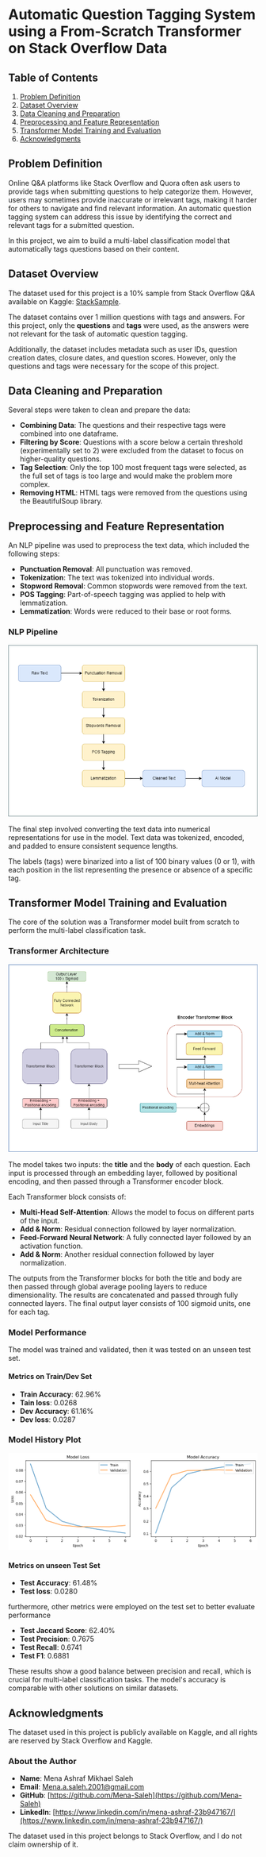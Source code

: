 # Automatic Question Tagging System using a From-Scratch Transformer on Stack Overflow Data

## Table of Contents

1. [Problem Definition](#problem-definition)
2. [Dataset Overview](#dataset-overview)
3. [Data Cleaning and Preparation](#data-cleaning-and-preparation)
4. [Preprocessing and Feature Representation](#preprocessing-and-feature-representation)
5. [Transformer Model Training and Evaluation](#transformer-model-training-and-evaluation)
6. [Acknowledgments](#acknowledgments)

## Problem Definition

Online Q&A platforms like Stack Overflow and Quora often ask users to provide tags when submitting questions to help categorize them. However, users may sometimes provide inaccurate or irrelevant tags, making it harder for others to navigate and find relevant information. An automatic question tagging system can address this issue by identifying the correct and relevant tags for a submitted question.

In this project, we aim to build a multi-label classification model that automatically tags questions based on their content.

## Dataset Overview

The dataset used for this project is a 10% sample from Stack Overflow Q&A available on Kaggle: [StackSample](https://www.kaggle.com/datasets/stackoverflow/stacksample).

The dataset contains over 1 million questions with tags and answers. For this project, only the **questions** and **tags** were used, as the answers were not relevant for the task of automatic question tagging.

Additionally, the dataset includes metadata such as user IDs, question creation dates, closure dates, and question scores. However, only the questions and tags were necessary for the scope of this project.

## Data Cleaning and Preparation

Several steps were taken to clean and prepare the data:

- **Combining Data**: The questions and their respective tags were combined into one dataframe.
- **Filtering by Score**: Questions with a score below a certain threshold (experimentally set to 2) were excluded from the dataset to focus on higher-quality questions.
- **Tag Selection**: Only the top 100 most frequent tags were selected, as the full set of tags is too large and would make the problem more complex.
- **Removing HTML**: HTML tags were removed from the questions using the BeautifulSoup library.

## Preprocessing and Feature Representation

An NLP pipeline was used to preprocess the text data, which included the following steps:

- **Punctuation Removal**: All punctuation was removed.
- **Tokenization**: The text was tokenized into individual words.
- **Stopword Removal**: Common stopwords were removed from the text.
- **POS Tagging**: Part-of-speech tagging was applied to help with lemmatization.
- **Lemmatization**: Words were reduced to their base or root forms.

### NLP Pipeline

<p align="center">
    <img src="Images/1.png" alt="NLP Pipeline">
</p>

The final step involved converting the text data into numerical representations for use in the model. Text data was tokenized, encoded, and padded to ensure consistent sequence lengths.

The labels (tags) were binarized into a list of 100 binary values (0 or 1), with each position in the list representing the presence or absence of a specific tag.

## Transformer Model Training and Evaluation

The core of the solution was a Transformer model built from scratch to perform the multi-label classification task.

### Transformer Architecture

<p align="center">
    <img src="Images/2.png" alt="Transformer Architecture">
</p>

The model takes two inputs: the **title** and the **body** of each question. Each input is processed through an embedding layer, followed by positional encoding, and then passed through a Transformer encoder block.

Each Transformer block consists of:

- **Multi-Head Self-Attention**: Allows the model to focus on different parts of the input.
- **Add & Norm**: Residual connection followed by layer normalization.
- **Feed-Forward Neural Network**: A fully connected layer followed by an activation function.
- **Add & Norm**: Another residual connection followed by layer normalization.

The outputs from the Transformer blocks for both the title and body are then passed through global average pooling layers to reduce dimensionality. The results are concatenated and passed through fully connected layers. The final output layer consists of 100 sigmoid units, one for each tag.

### Model Performance

The model was trained and validated, then it was tested on an unseen test set.

#### Metrics on Train/Dev Set

- **Train Accuracy**: 62.96%
- **Tain loss**: 0.0268
- **Dev Accuracy**: 61.16%
- **Dev loss**: 0.0287

### Model History Plot

<p align="center">
    <img src="Images/3.png" alt="Model History Plot">
</p>

#### Metrics on unseen Test Set

- **Test Accuracy**: 61.48%
- **Test loss**: 0.0280

furthermore, other metrics were employed on the test set to better evaluate performance

- **Test Jaccard Score**: 62.40%
- **Test Precision**: 0.7675
- **Test Recall**: 0.6741
- **Test F1**: 0.6881

These results show a good balance between precision and recall, which is crucial for multi-label classification tasks. The model's accuracy is comparable with other solutions on similar datasets.

## Acknowledgments

The dataset used in this project is publicly available on Kaggle, and all rights are reserved by Stack Overflow and Kaggle.

### About the Author

- **Name**: Mena Ashraf Mikhael Saleh
- **Email**: [Mena.a.saleh.2001@gmail.com](mailto:Mena.a.saleh.2001@gmail.com)
- **GitHub**: [https://github.com/Mena-Saleh](https://github.com/Mena-Saleh)
- **LinkedIn**: [https://www.linkedin.com/in/mena-ashraf-23b947167/](https://www.linkedin.com/in/mena-ashraf-23b947167/)

The dataset used in this project belongs to Stack Overflow, and I do not claim ownership of it.
